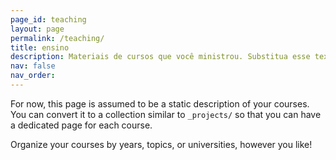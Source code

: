 ```yaml
---
page_id: teaching
layout: page
permalink: /teaching/
title: ensino
description: Materiais de cursos que você ministrou. Substitua esse texto com sua descrição.
nav: false
nav_order: 
---
```


For now, this page is assumed to be a static description of your courses. You can convert it to a collection similar to `_projects/` so that you can have a dedicated page for each course.

Organize your courses by years, topics, or universities, however you like!
